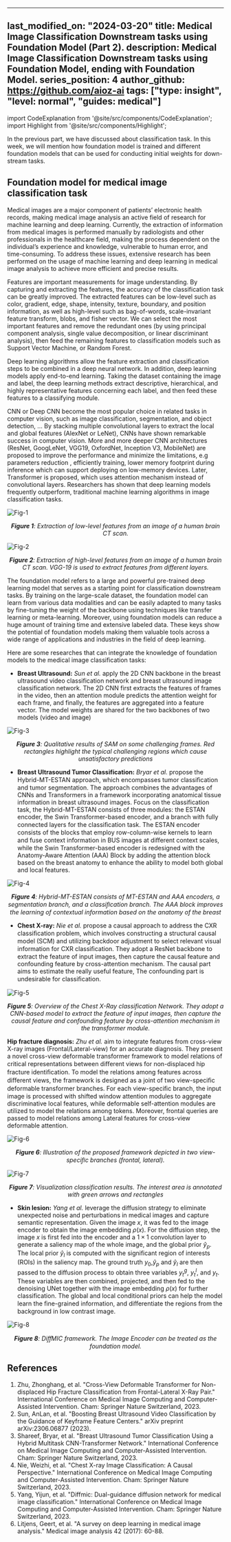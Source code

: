 
---
last_modified_on: "2024-03-20"
title: Medical Image Classification Downstream tasks using Foundation Model (Part 2).
description: Medical Image Classification Downstream tasks using Foundation Model, ending with Foundation Model.
series_position: 4
author_github: https://github.com/aioz-ai
tags: ["type: insight", "level: normal", "guides: medical"]
---

import CodeExplanation from '@site/src/components/CodeExplanation';
import Highlight from '@site/src/components/Highlight';

In the previous part,  we have discussed about classification task. In this week, we will mention how foundation model is trained and different foundation models  that can be used for conducting initial weights for down-stream tasks.


## Foundation model for medical image classification task 

Medical images are a major component of patients’ electronic
health records, making medical image analysis an active field of research for machine learning and deep learning. Currently, the extraction of information from medical images is performed manually by radiologists and other professionals in the healthcare field, making the process dependent on the individual’s experience and knowledge, vulnerable to human error, and time-consuming. To address these issues, extensive research has been performed on the usage of machine learning and deep learning in medical image analysis to achieve more efficient and precise results.

Features are important measurements for image understanding. By capturing and extracting the features, the accuracy of the classification task can be greatly improved. The extracted features can be low-level such as color, gradient, edge, shape, intensity, texture, boundary, and position information, as well as high-level such as bag-of-words, scale-invariant feature transform, blobs, and fisher vector. We can select the most important features and remove the redundant ones (by using principal component analysis, single value decomposition, or linear discriminant analysis), then feed the remaining features to classification models such as Support Vector Machine, or Random Forest.

Deep learning algorithms allow the feature extraction and classification steps to be combined in a deep neural network. In addition, deep learning models apply end-to-end learning. Taking the dataset containing the image and label, the deep learning methods extract descriptive, hierarchical, and highly representative features concerning each label, and then feed these features to a classifying module. 

CNN or Deep CNN become the most popular choice in related tasks in computer vision, such as image classification, segmentation, and object detection, ... By stacking multiple convolutional layers to extract the local and global features (AlexNet or LeNet), CNNs have shown remarkable success in computer vision. More and more deeper CNN architectures (ResNet, GoogLeNet, VGG19, OxfordNet, Inception V3, MobileNet) are proposed to improve the performance and minimize the limitations, e.g parameters reduction , efficiently training, lower memory footprint during inference which can support deploying on low-memory devices. Later, Transformer is proposed, which uses attention mechanism instead of convolutional layers. Researchers has shown that deep learning models frequently outperform, traditional machine learning algorithms in image classification tasks. 

![Fig-1](https://vision.aioz.io/f/53a7cd6e64b9409d8381/?dl=1)
*<center>**Figure 1**: Extraction of low-level features from an image of a human brain CT scan. </center>*

![Fig-2](https://vision.aioz.io/f/ee30105d1db34fc4b483/?dl=1)
*<center>**Figure 2**: Extraction of high-level features from an image of a human brain CT scan. VGG-19 is used to extract features from different layers.</center>*


The foundation model refers to a large and powerful pre-trained deep learning model that serves as a starting point for classification downstream tasks. By training on the large-scale dataset, the foundation model can learn from various data modalities and can be easily adapted to many tasks by fine-tuning the weight of the backbone using techniques like transfer learning or meta-learning. Moreover, using foundation models can reduce a huge amount of training time and extensive labeled data. These keys show the potential of foundation models making them valuable tools across a wide range of applications and industries in the field of deep learning.

Here are some researches that can integrate the knowledge of foundation models to the medical image classification tasks:

- **Breast Ultrasound:** *Sun et al.* apply the 2D CNN backbone in the breast ultrasound video classification network and breast ultrasound image classification network. The 2D CNN first extracts the features of frames in the video, then an attention module predicts the attention weight for each frame, and finally, the features are aggregated into a feature vector. The model weights are shared for the two backbones of two models (video and image)

![Fig-3](https://vision.aioz.io/f/6fc5e1c52c7e4342bd2f/?dl=1)
*<center>**Figure 3**: Qualitative results of SAM on some challenging frames. Red rectangles highlight the typical challenging regions which cause unsatisfactory predictions </center>*

- **Breast Ultrasound Tumor Classification:** *Bryar et al.* propose the Hybrid-MT-ESTAN approach, which encompasses tumor classiﬁcation and tumor segmentation. The approach combines the advantages of CNNs and Transformers in a framework incorporating anatomical tissue information in breast ultrasound images. Focus on the classification task, the Hybrid-MT-ESTAN consists of three modules: the ESTAN encoder, the Swin Transformer-based encoder, and a branch with fully connected layers for the classiﬁcation task. The ESTAN encoder consists of the blocks that employ row-column-wise kernels to learn and fuse context information in BUS images at diﬀerent context scales, while the Swin Transformer-based encoder is redesigned with the Anatomy-Aware Attention (AAA) Block by adding the attention block based on the breast anatomy to enhance the ability to model both global and local features.

![Fig-4](https://vision.aioz.io/f/4324608237aa4be1857f/?dl=1)
*<center>**Figure 4**: Hybrid-MT-ESTAN consists of MT-ESTAN and AAA encoders, a segmentation branch, and a classiﬁcation branch. The AAA block improves the learning of contextual information based on the anatomy of the breast </center>*


- **Chest X-ray:** *Nie et al.* propose a causal approach to address the CXR classiﬁcation problem, which involves constructing a structural causal model (SCM) and utilizing backdoor adjustment to select relevant visual information for CXR classiﬁcation. They adopt a ResNet backbone to extract the feature of input images, then capture the causal feature and confounding feature by cross-attention mechanism. The causal part aims to estimate the really useful feature, The confounding part is undesirable for classiﬁcation.


![Fig-5](https://vision.aioz.io/f/f747b3bbb8274b118f4a/?dl=1)
*<center>**Figure 5**: Overview of the Chest X-Ray classification Network. They adopt a CNN-based model to extract the feature of input images, then capture the causal feature and confounding feature by cross-attention mechanism in the transformer module.</center>*


**Hip fracture diagnosis:** *Zhu et al.* aim to integrate features from cross-view X-ray images (Frontal/Lateral-view) for an accurate diagnosis. They present a novel cross-view deformable transformer framework to model relations of critical representations between diﬀerent views for non-displaced hip fracture identiﬁcation. To model the relations among features across diﬀerent views, the framework is designed as a joint of two view-speciﬁc deformable transformer branches. For each view-speciﬁc branch, the input image is processed with shifted window attention modules to aggregate discriminative local features, while deformable self-attention modules are utilized to model the relations among tokens. Moreover, frontal queries are passed to model relations among Lateral features for cross-view deformable attention.


![Fig-6](https://vision.aioz.io/f/78e22b80110b4afb9acb/?dl=1)
*<center>**Figure 6**: Illustration of the proposed framework depicted in two view-speciﬁc branches (frontal, lateral).</center>*


![Fig-7](https://vision.aioz.io/f/781a5ff6ec3d4346bbc8/?dl=1)
*<center>**Figure 7**:  Visualization classification results. The interest area is annotated with green arrows and rectangles</center>*


- **Skin lesion:** *Yang et al.* leverage the diffusion strategy to eliminate unexpected noise and perturbations in medical images and capture semantic representation. Given the image $x$, it was fed to the image encoder to obtain the image embedding $\rho(x)$. For the diffusion step, the image $x$ is first fed into the encoder and a $1\times 1$ convolution layer to generate a saliency map of the whole image, and the global prior $\hat{y}_p$. The local prior $\hat{y}_l$ is computed with the significant region of interests (ROIs) in the saliency map. The ground truth $y_0$,$\hat{y}_p$ and $\hat{y}_l$  are then passed to the diffusion process to obtain three variables $y^g_t$, $y^l_t$, and $y_t$. These variables are then combined, projected, and then fed to the denoising UNet together with the image embedding $\rho(x)$ for further classification. The global and local conditional priors can help the model learn the ﬁne-grained information, and diﬀerentiate the regions from the background in low contrast image. 

![Fig-8](https://vision.aioz.io/f/98b60f423ba745a0a515/?dl=1)
*<center>**Figure 8**: DiﬀMIC framework. The Image Encoder can be treated as the foundation model.</center>*



## References 
1. Zhu, Zhonghang, et al. "Cross-View Deformable Transformer for Non-displaced Hip Fracture Classification from Frontal-Lateral X-Ray Pair." International Conference on Medical Image Computing and Computer-Assisted Intervention. Cham: Springer Nature Switzerland, 2023.
2. Sun, AnLan, et al. "Boosting Breast Ultrasound Video Classification by the Guidance of Keyframe Feature Centers." arXiv preprint arXiv:2306.06877 (2023).
3. Shareef, Bryar, et al. "Breast Ultrasound Tumor Classification Using a Hybrid Multitask CNN-Transformer Network." International Conference on Medical Image Computing and Computer-Assisted Intervention. Cham: Springer Nature Switzerland, 2023.
4. Nie, Weizhi, et al. "Chest X-ray Image Classification: A Causal Perspective." International Conference on Medical Image Computing and Computer-Assisted Intervention. Cham: Springer Nature Switzerland, 2023.
5. Yang, Yijun, et al. "Diffmic: Dual-guidance diffusion network for medical image classification." International Conference on Medical Image Computing and Computer-Assisted Intervention. Cham: Springer Nature Switzerland, 2023.
6. Litjens, Geert, et al. "A survey on deep learning in medical image analysis." Medical image analysis 42 (2017): 60-88.
